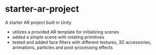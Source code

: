 # starter-ar-project
A starter AR project built in Unity
- utilizes a provided AR template for initializing scenes
- added a simple scene with rotating primitives
- tested and added face filters with different textures, 3D accessories, animations, particles and post-processing effects